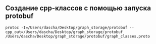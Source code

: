 ## Создание cpp-классов с помощью запуска protobuf

```
protoc -I=/Users/dascha/Desktop/graph_storage/protobuf --cpp_out=/Users/dascha/Desktop/graph_storage/protobuf /Users/dascha/Desktop/graph_storage/protobuf/graph_classes.proto
```